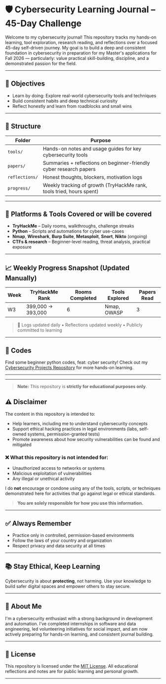 # 🛡️ Cybersecurity Learning Journal – 45-Day Challenge

Welcome to my cybersecurity journal! This repository tracks my hands-on learning, tool exploration, research reading, and reflections over a focused 45-day self-driven journey. My goal is to build a deep and consistent foundation in cybersecurity in preparation for my Master's applications for Fall 2026 — particularly: value practical skill-building, discipline, and a demonstrated passion for the field.

---

## 🎯 Objectives

- Learn by doing: Explore real-world cybersecurity tools and techniques
- Build consistent habits and deep technical curiosity
- Reflect honestly and learn from roadblocks and small wins

---

## 🧭 Structure

| Folder | Purpose |
|--------|---------|
| `tools/` | Hands-on notes and usage guides for key cybersecurity tools |
| `papers/` | Summaries + reflections on beginner-friendly cyber research papers |
| `reflections/` | Honest thoughts, blockers, motivation logs |
| `progress/` | Weekly tracking of growth (TryHackMe rank, tools tried, hours spent) |


---

## 🧠 Platforms & Tools Covered or will be covered 

- **TryHackMe** – Daily rooms, walkthroughs, challenge streaks
- **Python** – Scripts and automations for cyber use-cases
- **Nmap**, **Wireshark**, **Burp Suite**, **Metasploit**, **Snort**, **Nikto** (ongoing)
- **CTFs & research** – Beginner-level reading, threat analysis, practical exposure

---

## 📈 Weekly Progress Snapshot (Updated Manually)

| Week | TryHackMe Rank | Rooms Completed | Tools Explored | Papers Read |
|------|----------------|------------------|----------------|-------------|
| W3   | 399,000 → 393,000 | 6              | Nmap, OWASP    | 3           |

> 🧩 Logs updated daily • Reflections updated weekly • Publicly committed to learning

---

## 🐍 Codes 
Find some beginner python codes, feat: cyber security! 
Check out my [Cybersecurity Projects Repository](https://github.com/BhavanaNannuru/cyber_projects) for more hands-on learning.

---
---

> **Note:** This repository is **strictly for educational purposes only**.



## ⚠️ Disclaimer

The content in this repository is intended to:

- Help learners, including me to  understand cybersecurity concepts
- Support ethical hacking practices in legal environments (labs, self-owned systems, permission-granted tests)
- Promote awareness about how security vulnerabilities can be found and mitigated

### ❌ What this repository is **not** intended for:

- Unauthorized access to networks or systems  
- Malicious exploitation of vulnerabilities  
- Any illegal or unethical activity  

I do **not** encourage or condone using any of the tools, scripts, or techniques demonstrated here for activities that go against legal or ethical standards.

> **You are solely responsible for how you use this information.**

---

## ✅ Always Remember

- Practice only in controlled, permission-based environments
- Follow the laws of your country and organization
- Respect privacy and data security at all times

---

## 📚 Stay Ethical, Keep Learning
Cybersecurity is about **protecting**, not harming. Use your knowledge to build safer digital spaces and empower others to stay secure.

---

## 🔗 About Me

I'm a cybersecurity enthusiast with a strong background in development and automation. I’ve completed internships in software and data engineering, led volunteering initiatives for social impact, and am now actively preparing for hands-on learning, and consistent journal building.

---

## 🧷 License

This repository is licensed under the [MIT License](LICENSE). All educational reflections and notes are for public learning and personal growth.

---

